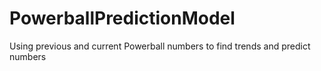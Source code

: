 # PowerballPredictionModel
Using previous and current Powerball numbers to find trends and predict numbers
